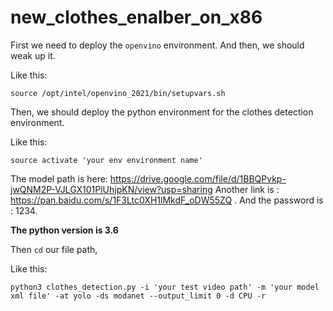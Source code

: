 # new_clothes_enalber_on_x86
First we need to deploy the `openvino` environment. And then, we should weak up it.

Like this:

```shell
source /opt/intel/openvino_2021/bin/setupvars.sh
```

Then, we should deploy the python environment for the clothes detection environment.

Like this:

```shell
source activate 'your env environment name'
```

The model path is here: https://drive.google.com/file/d/1BBQPvkp-jwQNM2P-VJLGX101PlUhjpKN/view?usp=sharing
Another link is : https://pan.baidu.com/s/1F3Ltc0XH1lMkdF_oDW55ZQ . And the password is : 1234.

**The python version is 3.6**

Then `cd` our file path,

Like this:

```shell
python3 clothes_detection.py -i 'your test video path' -m 'your model xml file' -at yolo -ds modanet --output_limit 0 -d CPU -r
```

